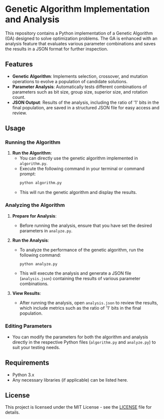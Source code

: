 # Genetic Algorithm Implementation and Analysis

This repository contains a Python implementation of a Genetic Algorithm (GA) designed to solve optimization problems. The GA is enhanced with an analysis feature that evaluates various parameter combinations and saves the results in a JSON format for further inspection.

## Features

- **Genetic Algorithm**: Implements selection, crossover, and mutation operations to evolve a population of candidate solutions.
- **Parameter Analysis**: Automatically tests different combinations of parameters such as bit size, group size, superior size, and rotation count.
- **JSON Output**: Results of the analysis, including the ratio of '1' bits in the final population, are saved in a structured JSON file for easy access and review.

## Usage

### Running the Algorithm

1. **Run the Algorithm**:
   - You can directly use the genetic algorithm implemented in `algorithm.py`.
   - Execute the following command in your terminal or command prompt:
     ```bash
     python algorithm.py
     ```
   - This will run the genetic algorithm and display the results.

### Analyzing the Algorithm

1. **Prepare for Analysis**:
   - Before running the analysis, ensure that you have set the desired parameters in `analyze.py`.

2. **Run the Analysis**:
   - To analyze the performance of the genetic algorithm, run the following command:
     ```bash
     python analyze.py
     ```
   - This will execute the analysis and generate a JSON file (`analysis.json`) containing the results of various parameter combinations.

3. **View Results**:
   - After running the analysis, open `analysis.json` to review the results, which include metrics such as the ratio of '1' bits in the final population.

### Editing Parameters

- You can modify the parameters for both the algorithm and analysis directly in the respective Python files (`algorithm.py` and `analyze.py`) to suit your testing needs.

## Requirements

- Python 3.x
- Any necessary libraries (if applicable) can be listed here.

## License

This project is licensed under the MIT License - see the [LICENSE](LICENSE) file for details.
